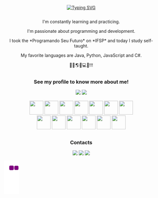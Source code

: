 <div align="center">
  
<a href="https://git.io/typing-svg"><img src="https://readme-typing-svg.demolab.com?font=Sans&duration=3000&pause=1000&color=886FFF&center=true&vCenter=true&width=500&lines=Oi%2C+eu+sou+o+Patrick+Andrioli!;Hi%2C+I'm+Patrick+Andrioli!;%C2%A1Hola%2C+soy+Patrick+Andrioli!;%E3%81%93%E3%82%93%E3%81%AB%E3%81%A1%E3%81%AF%E3%80%81%E3%83%91%E3%83%88%E3%83%AA%E3%83%83%E3%82%AF%E3%83%BB%E3%82%A2%E3%83%B3%E3%83%89%E3%83%AA%E3%82%AA%E3%83%BC%E3%83%AA%E3%81%A7%E3%81%99%EF%BC%81" alt="Typing SVG" /></a>
</div>

##

<div align="center">
    <p>I'm constantly learning and practicing.</p>
    <p>I'm passionate about programming and development.</p>
    <p>I took the *Programando Seu Futuro* on *IFSP* and today I study self-taught.</p>
    <p>My favorite languages are Java, Python, JavaScript and C#.</p>
    <p>🚀😹🌎😎💻🤩!!!</p>  
</div>

##

<div align="center">
    <h3>See my profile to know more about me!</h3>
    <img height="180em" src="https://github-readme-stats.vercel.app/api?username=PatrickAndriol1&show_icons=true&theme=dark" />
    <img height="180em" src="https://github-readme-stats.vercel.app/api/top-langs/?username=PatrickAndriol1&layout=compact&theme=dark"/>
</div>
<br>
<div align="center" >
    <img src="https://cdn.jsdelivr.net/gh/devicons/devicon@latest/icons/html5/html5-original.svg"  height="45" width="45" />
    <img src="https://cdn.jsdelivr.net/gh/devicons/devicon@latest/icons/css3/css3-original.svg"  height="45" width="45" />    
    <img src="https://cdn.jsdelivr.net/gh/devicons/devicon@latest/icons/javascript/javascript-original.svg"  height="45" width="45" />
    <img src="https://cdn.jsdelivr.net/gh/devicons/devicon@latest/icons/typescript/typescript-original.svg"  height="45" width="45" />
    <img src="https://cdn.jsdelivr.net/gh/devicons/devicon@latest/icons/java/java-original.svg"  height="45" width="45" />
    <img src="https://cdn.jsdelivr.net/gh/devicons/devicon@latest/icons/python/python-original.svg"  height="45" width="45" />
    <img src="https://cdn.jsdelivr.net/gh/devicons/devicon@latest/icons/csharp/csharp-original.svg"  height="45" width="45" />
    <br>
    <img src="https://cdn.jsdelivr.net/gh/devicons/devicon@latest/icons/spring/spring-original.svg" height="45" width="45" />
    <img src="https://cdn.jsdelivr.net/gh/devicons/devicon@latest/icons/angular/angular-original.svg" height="45" width="45" />
    <img src="https://cdn.jsdelivr.net/gh/devicons/devicon@latest/icons/nodejs/nodejs-original.svg" height="45" width="45" />
    <img src="https://cdn.jsdelivr.net/gh/devicons/devicon@latest/icons/mongodb/mongodb-original.svg" height="45" width="45" />
    <img src="https://cdn.jsdelivr.net/gh/devicons/devicon@latest/icons/dotnetcore/dotnetcore-original.svg" height="45" width="45" />
    <img src="https://cdn.jsdelivr.net/gh/devicons/devicon@latest/icons/mysql/mysql-original-wordmark.svg" height="45" width="45" />
</div>

##

<div align="center" > 
  <h3>Contacts</h3>
  <a href="https://www.instagram.com/patrickandrioli" target="_blank"><img src="https://img.shields.io/badge/Instagram-E4405F?style=for-the-badge&logo=instagram&logoColor=white" target="_blank"></a>
  <a href = "mailto:oliveiraandriolipatrick@gmail.com"><img src="https://img.shields.io/badge/-Gmail-%23333?style=for-the-badge&logo=gmail&logoColor=white" target="_blank"></a>
  <a href="https://www.linkedin.com/in/patrick-andrioli-464b5b333/" target="_blank"><img src="https://img.shields.io/badge/-LinkedIn-%230077B5?style=for-the-badge&logo=linkedin&logoColor=white" target="_blank"></a> 
</div>

![Cobrinha](https://github.com/PatrickAndriol1/PatrickAndriol1/blob/output/github-contribution-grid-snake.gif)
